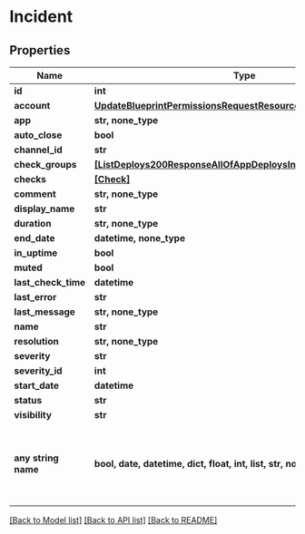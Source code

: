 # Incident


## Properties
Name | Type | Description | Notes
------------ | ------------- | ------------- | -------------
**id** | **int** |  | [optional] 
**account** | [**UpdateBlueprintPermissionsRequestResourcePermissionSitesInner**](UpdateBlueprintPermissionsRequestResourcePermissionSitesInner.md) |  | [optional] 
**app** | **str, none_type** |  | [optional] 
**auto_close** | **bool** |  | [optional] 
**channel_id** | **str** |  | [optional] 
**check_groups** | [**[ListDeploys200ResponseAllOfAppDeploysInnerInstance]**](ListDeploys200ResponseAllOfAppDeploysInnerInstance.md) |  | [optional] 
**checks** | [**[Check]**](Check.md) |  | [optional] 
**comment** | **str, none_type** |  | [optional] 
**display_name** | **str** |  | [optional] 
**duration** | **str, none_type** |  | [optional] 
**end_date** | **datetime, none_type** |  | [optional] 
**in_uptime** | **bool** |  | [optional] 
**muted** | **bool** |  | [optional] 
**last_check_time** | **datetime** |  | [optional] 
**last_error** | **str** |  | [optional] 
**last_message** | **str, none_type** |  | [optional] 
**name** | **str** |  | [optional] 
**resolution** | **str, none_type** |  | [optional] 
**severity** | **str** |  | [optional] 
**severity_id** | **int** |  | [optional] 
**start_date** | **datetime** |  | [optional] 
**status** | **str** |  | [optional] 
**visibility** | **str** |  | [optional] 
**any string name** | **bool, date, datetime, dict, float, int, list, str, none_type** | any string name can be used but the value must be the correct type | [optional]

[[Back to Model list]](../README.md#documentation-for-models) [[Back to API list]](../README.md#documentation-for-api-endpoints) [[Back to README]](../README.md)


